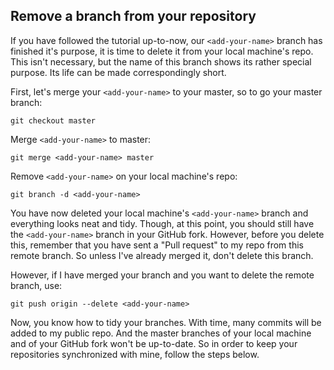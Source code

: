## Remove a branch from your repository

If you have followed the tutorial up-to-now, our `<add-your-name>` branch has finished it's purpose, it is time to delete it from your local machine's repo. This isn't necessary, but the name of this branch shows its rather special purpose.  Its life can be made correspondingly short. 

First, let's merge your `<add-your-name>` to your master, so to go your master branch:
```
git checkout master
```

Merge `<add-your-name>` to master:
```
git merge <add-your-name> master
```

Remove `<add-your-name>` on your local machine's repo:
```
git branch -d <add-your-name>
```

You have now deleted your local machine's `<add-your-name>` branch and everything looks neat and tidy.
Though, at this point, you should still have the `<add-your-name>` branch in your GitHub fork. However, before you delete this, remember that you have sent a "Pull request" to my repo from this remote branch. So unless I've already merged it, don't delete this branch. 

However, if I have merged your branch and you want to delete the remote branch, use: 
```
git push origin --delete <add-your-name>
```

Now, you know how to tidy your branches.
With time, many commits will be added to my public repo. And the master branches of your local machine and of your GitHub fork won't be up-to-date. So in order to keep your repositories synchronized with mine, follow the steps below.
